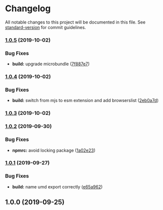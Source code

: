 # Changelog

All notable changes to this project will be documented in this file. See [standard-version](https://github.com/conventional-changelog/standard-version) for commit guidelines.

### [1.0.5](https://github.com/mihar-22/preact-hooks-instance/compare/v1.0.4...v1.0.5) (2019-10-02)


### Bug Fixes

* **build:** upgrade microbundle ([7f887e7](https://github.com/mihar-22/preact-hooks-instance/commit/7f887e7))

### [1.0.4](https://github.com/mihar-22/preact-hooks-instance/compare/v1.0.3...v1.0.4) (2019-10-02)


### Bug Fixes

* **build:** switch from mjs to esm extension and add browserslist ([2eb0a7d](https://github.com/mihar-22/preact-hooks-instance/commit/2eb0a7d))

### [1.0.3](https://github.com/mihar-22/preact-hooks-instance/compare/v1.0.2...v1.0.3) (2019-10-02)

### [1.0.2](https://github.com/mihar-22/preact-hooks-instance/compare/v1.0.1...v1.0.2) (2019-09-30)


### Bug Fixes

* **npmrc:** avoid locking package ([1a02e23](https://github.com/mihar-22/preact-hooks-instance/commit/1a02e23))

### [1.0.1](https://github.com/mihar-22/preact-hooks-instance/compare/v1.0.0...v1.0.1) (2019-09-27)


### Bug Fixes

* **build:** name umd export correctly ([e65a962](https://github.com/mihar-22/preact-hooks-instance/commit/e65a962))

## 1.0.0 (2019-09-25)
